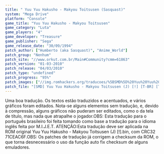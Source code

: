 ```yaml
---
title: " Yuu Yuu Hakusho - Makyou Toitsusen (Sasquast)"
system: "Mega Drive"
platform: "Console"
game_title: "Yuu Yuu Hakusho - Makyou Toitsusen"
game_category: "Luta"
game_players: "4"
game_developer: "Treasure"
game_publisher: "Sega"
game_release_date: "30/09/1994"
patch_author: ["Humberto (aka Sasquast)", "Anime_World"]
patch_group: "Nenhum"
patch_site: "//www.orkut.com.br/Main#Community?cmm=61863"
patch_version: "01-03-2010"
patch_release: "04/03/2010"
patch_type: "undefined"
patch_progress: "95%"
patch_images: ["//img.romhackers.org/traducoes/%5BSMD%5D%20Yuu%20Yuu%20Hakusho%20-%20Makyou%20Toitsusen%20-%20Sasquast%20-%201.png","//img.romhackers.org/traducoes/%5BSMD%5D%20Yuu%20Yuu%20Hakusho%20-%20Makyou%20Toitsusen%20-%20Sasquast%20-%202.png","//img.romhackers.org/traducoes/%5BSMD%5D%20Yuu%20Yuu%20Hakusho%20-%20Makyou%20Toitsusen%20-%20Sasquast%20-%203.png"]
patch_file: "[SMD] Yuu Yuu Hakusho - Makyou Toitsusen (J) [!] [T-BR] [T-Sasquast G-Nenhum] [V-01-03-2010 P-95% A-2010].zip"
---
```

Uma boa tradução. Os textos estão traduzidos e acentuados, e vários gráficos foram editados. Nota-se alguns elementos sem tradução, e, devido à compressão, alguns gráficos não puderam ser editados, como o da tela de título, mas nada que atrapalhe o jogador.OBS: Esta tradução para o português brasileiro foi feita tomando como base a tradução para o idioma inglês feita por M.I.J.E.T. ATENÇÃO:Esta tradução deve ser aplicada na ROM original Yuu Yuu Hakusho - Makyou Toitsusen (J) [!].bin, com CRC32 71CEAC6F.OBS: Os patches de tradução já corrigem a checksum da ROM, o que torna desnecessário o uso da função auto fix checksum de alguns emuladores.